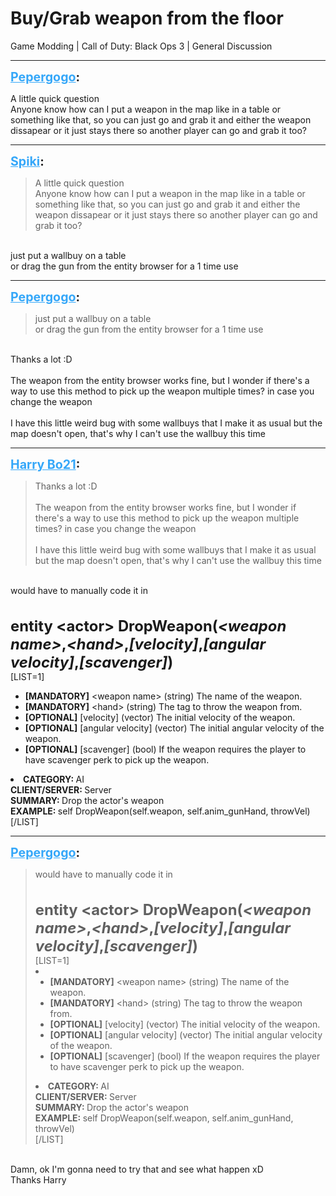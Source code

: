 # Buy/Grab weapon from the floor
Game Modding | Call of Duty: Black Ops 3 | General Discussion

---
<strong style="font-size: 1.4em;"><span style="text-decoration: underline;text-decoration-color: #34a7f9;"><span style="color:#34a7f9;">Pepergogo</span></span>:</strong>

<p>A little quick question<br />Anyone know how can I put a weapon in the map like in a table or something like that, so you can just go and grab it and either the weapon dissapear or it just stays there so another player can go and grab it too?</p>

---
<strong style="font-size: 1.4em;"><span style="text-decoration: underline;text-decoration-color: #34a7f9;"><span style="color:#34a7f9;">Spiki</span></span>:</strong>

<p><blockquote>A little quick question<br />Anyone know how can I put a weapon in the map like in a table or something like that, so you can just go and grab it and either the weapon dissapear or it just stays there so another player can go and grab it too?<br /></blockquote><br />just put a wallbuy on a table<br />or drag the gun from the entity browser for a 1 time use</p>

---
<strong style="font-size: 1.4em;"><span style="text-decoration: underline;text-decoration-color: #34a7f9;"><span style="color:#34a7f9;">Pepergogo</span></span>:</strong>

<p><blockquote>just put a wallbuy on a table<br />or drag the gun from the entity browser for a 1 time use<br /></blockquote><br />Thanks a lot :D<br /><br />The weapon from the entity browser works fine, but I wonder if there&#39;s a way to use this method to pick up the weapon multiple times? in case you change the weapon<br /><br />I have this little weird bug with some wallbuys that I make it as usual but the map doesn&#39;t open, that&#39;s why I can&#39;t use the wallbuy this time</p>

---
<strong style="font-size: 1.4em;"><span style="text-decoration: underline;text-decoration-color: #34a7f9;"><span style="color:#34a7f9;">Harry Bo21</span></span>:</strong>

<p><blockquote>Thanks a lot :D<br /><br />The weapon from the entity browser works fine, but I wonder if there&#39;s a way to use this method to pick up the weapon multiple times? in case you change the weapon<br /><br />I have this little weird bug with some wallbuys that I make it as usual but the map doesn&#39;t open, that&#39;s why I can&#39;t use the wallbuy this time<br /></blockquote><br />would have to manually code it in<br /><br /><br /><span style="font-size:1.7em;"><strong>entity &lt;actor&gt; DropWeapon(<em>&lt;weapon name&gt;</em>,<em>&lt;hand&gt;</em>,<em>[velocity]</em>,<em>[angular velocity]</em>,<em>[scavenger]</em>)</strong></span><br />[LIST=1]<br /><ul><li><strong>[MANDATORY]</strong> &lt;weapon name&gt; (string) The name of the weapon.<br /><li><strong>[MANDATORY]</strong> &lt;hand&gt; (string) The tag to throw the weapon from.<br /><li><strong>[OPTIONAL]</strong> [velocity] (vector) The initial velocity of the weapon.<br /><li><strong>[OPTIONAL]</strong> [angular velocity] (vector) The initial angular velocity of the weapon.<br /><li><strong>[OPTIONAL]</strong> [scavenger] (bool) If the weapon requires the player to have scavenger perk to pick up the weapon.<br /></li></li></li></li></li></ul><li><strong>CATEGORY: </strong>AI<br /><strong>CLIENT/SERVER: </strong>Server<br /><strong>SUMMARY: </strong>Drop the actor&#39;s weapon<br /><strong>EXAMPLE: </strong>self DropWeapon(self.weapon, self.anim_gunHand, throwVel)<br /></li>[/LIST]</p>

---
<strong style="font-size: 1.4em;"><span style="text-decoration: underline;text-decoration-color: #34a7f9;"><span style="color:#34a7f9;">Pepergogo</span></span>:</strong>

<p><blockquote>would have to manually code it in<br /><br /><br /><span style="font-size:1.7em;"><strong>entity &lt;actor&gt; DropWeapon(<em>&lt;weapon name&gt;</em>,<em>&lt;hand&gt;</em>,<em>[velocity]</em>,<em>[angular velocity]</em>,<em>[scavenger]</em>)</strong></span><br />[LIST=1]<br /><li><ul><li><strong>[MANDATORY]</strong> &lt;weapon name&gt; (string) The name of the weapon.<br /><li><strong>[MANDATORY]</strong> &lt;hand&gt; (string) The tag to throw the weapon from.<br /><li><strong>[OPTIONAL]</strong> [velocity] (vector) The initial velocity of the weapon.<br /><li><strong>[OPTIONAL]</strong> [angular velocity] (vector) The initial angular velocity of the weapon.<br /><li><strong>[OPTIONAL]</strong> [scavenger] (bool) If the weapon requires the player to have scavenger perk to pick up the weapon.<br /></li></li></li></li></li></ul><li><strong>CATEGORY: </strong>AI<br /><strong>CLIENT/SERVER: </strong>Server<br /><strong>SUMMARY: </strong>Drop the actor&#39;s weapon<br /><strong>EXAMPLE: </strong>self DropWeapon(self.weapon, self.anim_gunHand, throwVel)<br /></li></li>[/LIST]<br /></blockquote><br />Damn, ok I&#39;m gonna need to try that and see what happen xD<br />Thanks Harry</p>
